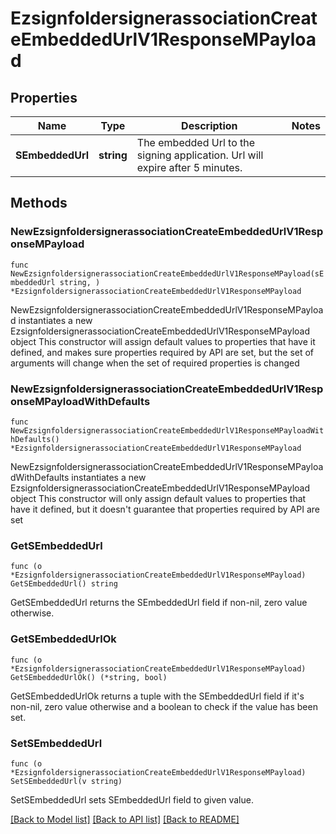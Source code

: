 # EzsignfoldersignerassociationCreateEmbeddedUrlV1ResponseMPayload

## Properties

Name | Type | Description | Notes
------------ | ------------- | ------------- | -------------
**SEmbeddedUrl** | **string** | The embedded Url to the signing application.    Url will expire after 5 minutes.   | 

## Methods

### NewEzsignfoldersignerassociationCreateEmbeddedUrlV1ResponseMPayload

`func NewEzsignfoldersignerassociationCreateEmbeddedUrlV1ResponseMPayload(sEmbeddedUrl string, ) *EzsignfoldersignerassociationCreateEmbeddedUrlV1ResponseMPayload`

NewEzsignfoldersignerassociationCreateEmbeddedUrlV1ResponseMPayload instantiates a new EzsignfoldersignerassociationCreateEmbeddedUrlV1ResponseMPayload object
This constructor will assign default values to properties that have it defined,
and makes sure properties required by API are set, but the set of arguments
will change when the set of required properties is changed

### NewEzsignfoldersignerassociationCreateEmbeddedUrlV1ResponseMPayloadWithDefaults

`func NewEzsignfoldersignerassociationCreateEmbeddedUrlV1ResponseMPayloadWithDefaults() *EzsignfoldersignerassociationCreateEmbeddedUrlV1ResponseMPayload`

NewEzsignfoldersignerassociationCreateEmbeddedUrlV1ResponseMPayloadWithDefaults instantiates a new EzsignfoldersignerassociationCreateEmbeddedUrlV1ResponseMPayload object
This constructor will only assign default values to properties that have it defined,
but it doesn't guarantee that properties required by API are set

### GetSEmbeddedUrl

`func (o *EzsignfoldersignerassociationCreateEmbeddedUrlV1ResponseMPayload) GetSEmbeddedUrl() string`

GetSEmbeddedUrl returns the SEmbeddedUrl field if non-nil, zero value otherwise.

### GetSEmbeddedUrlOk

`func (o *EzsignfoldersignerassociationCreateEmbeddedUrlV1ResponseMPayload) GetSEmbeddedUrlOk() (*string, bool)`

GetSEmbeddedUrlOk returns a tuple with the SEmbeddedUrl field if it's non-nil, zero value otherwise
and a boolean to check if the value has been set.

### SetSEmbeddedUrl

`func (o *EzsignfoldersignerassociationCreateEmbeddedUrlV1ResponseMPayload) SetSEmbeddedUrl(v string)`

SetSEmbeddedUrl sets SEmbeddedUrl field to given value.



[[Back to Model list]](../README.md#documentation-for-models) [[Back to API list]](../README.md#documentation-for-api-endpoints) [[Back to README]](../README.md)


